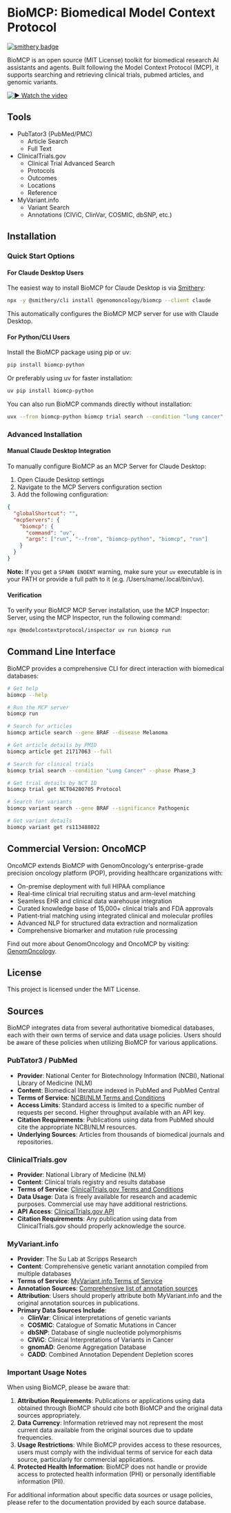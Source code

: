 # BioMCP: Biomedical Model Context Protocol
[![smithery badge](https://smithery.ai/badge/@genomoncology/biomcp)](https://smithery.ai/server/@genomoncology/biomcp)

BioMCP is an open source (MIT License) toolkit for biomedical research AI
assistants and agents. Built following the Model Context Protocol (MCP),
it supports searching and retrieving clinical trials, pubmed articles, and
genomic variants.

[![▶️ Watch the video](./docs/images/screencase_1_thumbnail.png)](https://www.youtube.com/watch?v=bKxOWrWUUhM)



## Tools

- PubTator3 (PubMed/PMC)
  - Article Search
  - Full Text
- ClinicalTrials.gov
  - Clinical Trial Advanced Search
  - Protocols
  - Outcomes
  - Locations
  - Reference
- MyVariant.info
  - Variant Search
  - Annotations (CIViC, ClinVar, COSMIC, dbSNP, etc.)

## Installation

### Quick Start Options

#### For Claude Desktop Users

The easiest way to install BioMCP for Claude Desktop is via [Smithery](https://smithery.ai/server/@genomoncology/biomcp):

```bash
npx -y @smithery/cli install @genomoncology/biomcp --client claude
```

This automatically configures the BioMCP MCP server for use with Claude Desktop.

#### For Python/CLI Users

Install the BioMCP package using pip or uv:

```bash
pip install biomcp-python
```

Or preferably using uv for faster installation:

```bash
uv pip install biomcp-python
```

You can also run BioMCP commands directly without installation:

```bash
uvx --from biomcp-python biomcp trial search --condition "lung cancer" --intervention "pembro"
```

### Advanced Installation

#### Manual Claude Desktop Integration

To manually configure BioMCP as an MCP Server for Claude Desktop:

1. Open Claude Desktop settings
2. Navigate to the MCP Servers configuration section
3. Add the following configuration:

```json
{
  "globalShortcut": "",
  "mcpServers": {
    "biomcp": {
      "command": "uv",
      "args": ["run", "--from", "biomcp-python", "biomcp", "run"]
    }
  }
}
```

**Note:** If you get a `SPAWN ENOENT` warning, make sure your `uv` executable
is in your PATH or provide a full path to it (e.g. /Users/name/.local/bin/uv).

#### Verification

To verify your BioMCP MCP Server installation, use the MCP Inspector: Server, using the MCP Inspector, run the following command:

```bash
npx @modelcontextprotocol/inspector uv run biomcp run
```

## Command Line Interface

BioMCP provides a comprehensive CLI for direct interaction with biomedical
databases:

```bash
# Get help
biomcp --help

# Run the MCP server
biomcp run

# Search for articles
biomcp article search --gene BRAF --disease Melanoma

# Get article details by PMID
biomcp article get 21717063 --full

# Search for clinical trials
biomcp trial search --condition "Lung Cancer" --phase Phase_3

# Get trial details by NCT ID
biomcp trial get NCT04280705 Protocol

# Search for variants
biomcp variant search --gene BRAF --significance Pathogenic

# Get variant details
biomcp variant get rs113488022
```

## Commercial Version: OncoMCP

OncoMCP extends BioMCP with GenomOncology's enterprise-grade precision oncology
platform (POP), providing healthcare organizations with:

- On-premise deployment with full HIPAA compliance
- Real-time clinical trial recruiting status and arm-level matching
- Seamless EHR and clinical data warehouse integration
- Curated knowledge base of 15,000+ clinical trials and FDA approvals
- Patient-trial matching using integrated clinical and molecular profiles
- Advanced NLP for structured data extraction and normalization
- Comprehensive biomarker and mutation rule processing

Find out more about GenomOncology and OncoMCP by visiting:
[GenomOncology](https://genomoncology.com/).

## License

This project is licensed under the MIT License.


## Sources

BioMCP integrates data from several authoritative biomedical databases, each with their own terms of service and data usage policies. Users should be aware of these policies when utilizing BioMCP for various applications.

### PubTator3 / PubMed
- **Provider**: National Center for Biotechnology Information (NCBI), National Library of Medicine (NLM)
- **Content**: Biomedical literature indexed in PubMed and PubMed Central
- **Terms of Service**: [NCBI/NLM Terms and Conditions](https://www.ncbi.nlm.nih.gov/home/about/policies/)
- **Access Limits**: Standard access is limited to a specific number of requests per second. Higher throughput available with an API key.
- **Citation Requirements**: Publications using data from PubMed should cite the appropriate NCBI/NLM resources.
- **Underlying Sources**: Articles from thousands of biomedical journals and repositories.

### ClinicalTrials.gov
- **Provider**: National Library of Medicine (NLM)
- **Content**: Clinical trials registry and results database
- **Terms of Service**: [ClinicalTrials.gov Terms and Conditions](https://clinicaltrials.gov/ct2/about-site/terms-conditions)
- **Data Usage**: Data is freely available for research and academic purposes. Commercial use may have additional restrictions.
- **API Access**: [ClinicalTrials.gov API](https://clinicaltrials.gov/data-api/about-api)
- **Citation Requirements**: Any publication using data from ClinicalTrials.gov should properly acknowledge the source.

### MyVariant.info
- **Provider**: The Su Lab at Scripps Research
- **Content**: Comprehensive genetic variant annotation compiled from multiple databases
- **Terms of Service**: [MyVariant.info Terms of Service](https://myvariant.info/terms)
- **Annotation Sources**: [Comprehensive list of annotation sources](https://docs.myvariant.info/en/latest/doc/data.html)
- **Attribution**: Users should properly attribute both MyVariant.info and the original annotation sources in publications.
- **Primary Data Sources Include**:
  - **ClinVar**: Clinical interpretations of genetic variants
  - **COSMIC**: Catalogue of Somatic Mutations in Cancer
  - **dbSNP**: Database of single nucleotide polymorphisms
  - **CIViC**: Clinical Interpretations of Variants in Cancer
  - **gnomAD**: Genome Aggregation Database
  - **CADD**: Combined Annotation Dependent Depletion scores

### Important Usage Notes

When using BioMCP, please be aware that:

1. **Attribution Requirements**: Publications or applications using data obtained through BioMCP should cite both BioMCP and the original data sources appropriately.
2. **Data Currency**: Information retrieved may not represent the most current data available from the original sources due to update frequencies.
3. **Usage Restrictions**: While BioMCP provides access to these resources, users must comply with the individual terms of service for each data source, particularly for commercial applications.
4. **Protected Health Information**: BioMCP does not handle or provide access to protected health information (PHI) or personally identifiable information (PII).

For additional information about specific data sources or usage policies, please refer to the documentation provided by each source database.